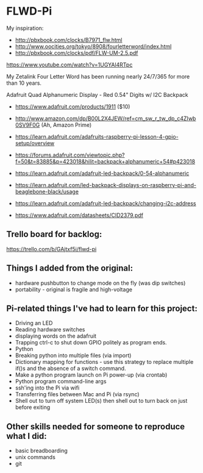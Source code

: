 # FLWD-Pi

My inspiration:

- http://pbxbook.com/clocks/B7971_flw.html
- http://www.oocities.org/tokyo/8908/fourletterword/index.html
- http://pbxbook.com/clocks/pdf/FLW-UM-2.5.pdf

https://www.youtube.com/watch?v=1UGYAl4RTpc

My Zetalink Four Letter Word has been running nearly 24/7/365 for more than 10 years.


Adafruit Quad Alphanumeric Display - Red 0.54" Digits w/ I2C Backpack 
- https://www.adafruit.com/products/1911  ($10)
- http://www.amazon.com/dp/B00L2X4JEW/ref=cm_sw_r_tw_dp_c4ZIwb0SV9F0G (Ah, Amazon Prime)

- https://learn.adafruit.com/adafruits-raspberry-pi-lesson-4-gpio-setup/overview
- https://forums.adafruit.com/viewtopic.php?f=50&t=83885&p=423018&hilit=backpack+alphanumeric+54#p423018
- https://learn.adafruit.com/adafruit-led-backpack/0-54-alphanumeric
- https://learn.adafruit.com/led-backpack-displays-on-raspberry-pi-and-beaglebone-black/usage
- https://learn.adafruit.com/adafruit-led-backpack/changing-i2c-address
- https://www.adafruit.com/datasheets/CID2379.pdf

Trello board for backlog:
-----------
https://trello.com/b/GAjtxf5i/flwd-pi

Things I added from the original:
-----------
- hardware pushbutton to change mode on the fly (was dip switches)
- portability - original is fragile and high-voltage

Pi-related things I've had to learn for this project:
-----------
- Driving an LED
- Reading hardware switches
- displaying words on the adafruit
- Trapping ctrl-c to shut down GPIO politely as program ends.
- Python
- Breaking python into multiple files (via import)
- Dictionary mapping for functions - use this strategy to replace multiple if()s and the absence of a switch command.
- Make a python program launch on Pi power-up (via crontab)
- Python program command-line args
- ssh'ing into the Pi via wifi
- Transferring files between Mac and Pi (via rsync)
- Shell out to turn off system LED(s) then shell out to turn back on just before exiting

Other skills needed for someone to reproduce what I did:
------------
- basic breadboarding
- unix commands
- git



 
